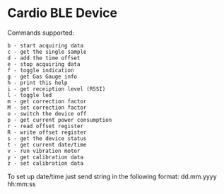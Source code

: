 # Cardio BLE Device

Commands supported:

    b - start acquiring data
    c - get the single sample
    d - add the time offset
    e - stop acquiring data
    f - toggle indication
    g - get Gas Gauge info
    h - print this help
    i - get receiption level (RSSI)
    l - toggle led
    m - get correction factor
    M - set correction factor
    o - switch the device off
    p - get current power consumption
    r - read offset register
    R - write offset register
    s - get the device status
    t - get current date/time
    v - run vibration motor
    y - get calibration data
    z - set calibration data
    
To set up date/time just send string in the following format:
dd.mm.yyyy hh:mm:ss
